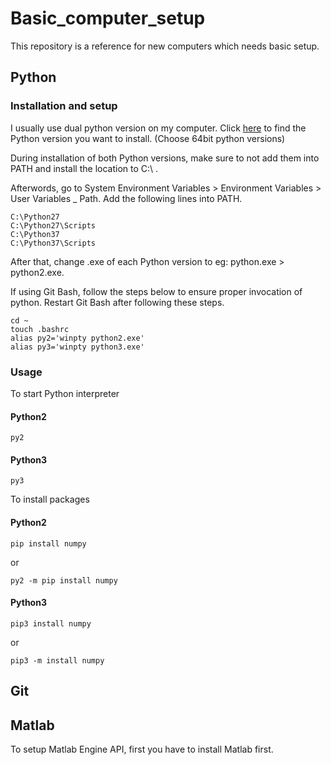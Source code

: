 # Basic_computer_setup
This repository is a reference for new computers which needs basic setup.




## Python
### Installation and setup
I usually use dual python version on my computer. Click [here](https://www.python.org/downloads/windows/) to find the Python version you want to install. (Choose 64bit python versions)

During installation of both Python versions, make sure to not add them into PATH and install the location to C:\ .

Afterwords, go to System Environment Variables > Environment Variables > User Variables _ Path. Add the following lines into PATH.

```
C:\Python27
C:\Python27\Scripts
C:\Python37
C:\Python37\Scripts
```

After that, change .exe of each Python version to eg: python.exe > python2.exe.

If using Git Bash, follow the steps below to ensure proper invocation of python. Restart Git Bash after following these steps.

```
cd ~
touch .bashrc
alias py2='winpty python2.exe'
alias py3='winpty python3.exe'
```

### Usage

To start Python interpreter

#### Python2
```
py2
```

#### Python3
```
py3
```

To install packages

#### Python2
```
pip install numpy
```
or
```
py2 -m pip install numpy
```
#### Python3
```
pip3 install numpy
```
or
```
pip3 -m install numpy
```

## Git


## Matlab
To setup Matlab Engine API, first you have to install Matlab first.
